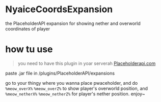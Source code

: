 # NyaiceCoordsExpansion
the PlaceholderAPI expansion for showing nether and overworld coordinates of player
# how tu use
> you need to have this plugin in yoar serverah [Placeholderapi.com](https://placeholderapi.com)  

paste .jar file in /plugins/PlaceholderAPI/expansions  

go to your thingy where you wanna place pwaceholder, and do ```%meow_overX%``` ```%meow_overZ%``` to show player's overworld position, and ```%meow_netherX%``` ```%meow_netherZ%``` for player's nether position. enjoy~
